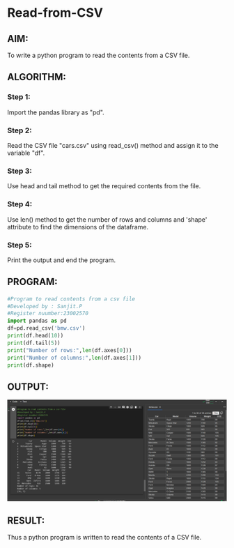 # Read-from-CSV

## AIM:
To write a python program to read the contents from a CSV file.

## ALGORITHM:
### Step 1:
Import the pandas library as "pd".
### Step 2:
Read the CSV file "cars.csv" using read_csv() method and assign it to the variable "df".
### Step 3:
Use head and tail method to get the required contents from the file.
### Step 4:
Use len() method to get the number of rows and columns and 'shape' attribute to find the dimensions of the dataframe.
### Step 5:
Print the output and end the program.

## PROGRAM:
```python
#Program to read contents from a csv file
#Developed by : Sanjit.P
#Register nuumber:23002570
import pandas as pd
df=pd.read_csv('bmw.csv')
print(df.head(10))
print(df.tail(5))
print("Number of rows:",len(df.axes[0]))
print("Number of columns:",len(df.axes[1]))
print(df.shape)
```
## OUTPUT:
![output](6.png)

## RESULT:
Thus a python program is written to read the contents of a CSV file.